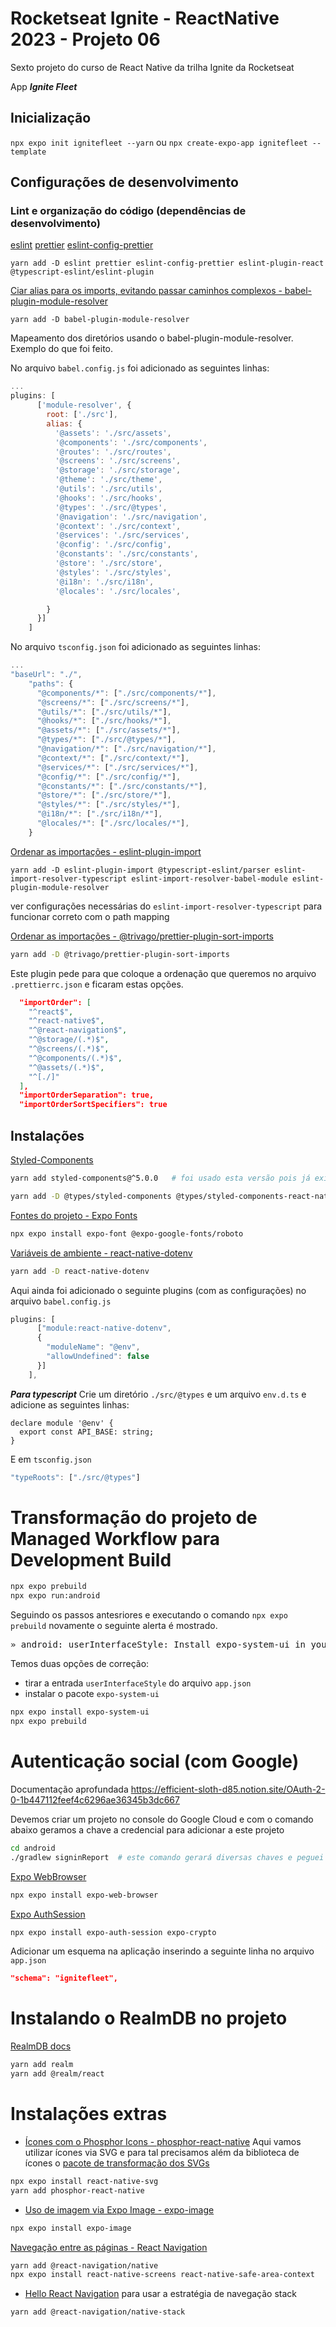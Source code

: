# Rocketseat Ignite - ReactNative 2023 - Projeto 06
Sexto projeto do curso de React Native da trilha Ignite da Rocketseat

App ***Ignite Fleet***

## Inicialização

`npx expo init ignitefleet --yarn`
ou
`npx create-expo-app ignitefleet --template`


## Configurações de desenvolvimento

### Lint e organização do código (dependências de desenvolvimento)
[eslint](https://eslint.org/docs/latest/use/getting-started)
[prettier](https://prettier.io/docs/en/install.html)
[eslint-config-prettier](https://github.com/prettier/eslint-config-prettier)
```
yarn add -D eslint prettier eslint-config-prettier eslint-plugin-react @typescript-eslint/eslint-plugin
```

[Ciar alias para os imports, evitando passar caminhos complexos - babel-plugin-module-resolver](https://github.com/tleunen/babel-plugin-module-resolver)
```
yarn add -D babel-plugin-module-resolver
```

Mapeamento dos diretórios usando o babel-plugin-module-resolver.
Exemplo do que foi feito.

No arquivo `babel.config.js` foi adicionado as seguintes linhas:
```javascript
...
plugins: [
      ['module-resolver', {
        root: ['./src'],
        alias: {
          '@assets': './src/assets',
          '@components': './src/components',
          '@routes': './src/routes',
          '@screens': './src/screens',
          '@storage': './src/storage',
          '@theme': './src/theme',
          '@utils': './src/utils',
          '@hooks': './src/hooks',
          '@types': './src/@types',
          '@navigation': './src/navigation',
          '@context': './src/context',
          '@services': './src/services',
          '@config': './src/config',
          '@constants': './src/constants',
          '@store': './src/store',
          '@styles': './src/styles',
          '@i18n': './src/i18n',
          '@locales': './src/locales',

        }
      }]
    ]
```

No arquivo `tsconfig.json` foi adicionado as seguintes linhas:
```javascript
...
"baseUrl": "./",
    "paths": {
      "@components/*": ["./src/components/*"],
      "@screens/*": ["./src/screens/*"],
      "@utils/*": ["./src/utils/*"],
      "@hooks/*": ["./src/hooks/*"],
      "@assets/*": ["./src/assets/*"],
      "@types/*": ["./src/@types/*"],
      "@navigation/*": ["./src/navigation/*"],
      "@context/*": ["./src/context/*"],
      "@services/*": ["./src/services/*"],
      "@config/*": ["./src/config/*"],
      "@constants/*": ["./src/constants/*"],
      "@store/*": ["./src/store/*"],
      "@styles/*": ["./src/styles/*"],
      "@i18n/*": ["./src/i18n/*"],
      "@locales/*": ["./src/locales/*"],
    }
```


[Ordenar as importações - eslint-plugin-import](https://github.com/import-js/eslint-plugin-import/)
```
yarn add -D eslint-plugin-import @typescript-eslint/parser eslint-import-resolver-typescript eslint-import-resolver-babel-module eslint-plugin-module-resolver
```
ver configurações necessárias do `eslint-import-resolver-typescript` para funcionar correto com o path mapping


[Ordenar as importações - @trivago/prettier-plugin-sort-imports](https://github.com/trivago/prettier-plugin-sort-imports#readme)
```bash
yarn add -D @trivago/prettier-plugin-sort-imports
```
Este plugin pede para que coloque a ordenação que queremos no arquivo `.prettierrc.json` e ficaram estas opções.

```json
  "importOrder": [
    "^react$",
    "^react-native$",
    "^@react-navigation$",
    "^@storage/(.*)$",
    "^@screens/(.*)$",
    "^@components/(.*)$",
    "^@assets/(.*)$",
    "^[./]"
  ],
  "importOrderSeparation": true,
  "importOrderSortSpecifiers": true
```



## Instalações

[Styled-Components](https://styled-components.com/docs/basics#installation)
```bash
yarn add styled-components@^5.0.0   # foi usado esta versão pois já existe uma 6 em rc.

yarn add -D @types/styled-components @types/styled-components-react-native
```

[Fontes do projeto - Expo Fonts](https://docs.expo.dev/develop/user-interface/fonts/#use-a-google-font)
```bash
npx expo install expo-font @expo-google-fonts/roboto
```

[Variáveis de ambiente - react-native-dotenv](https://github.com/goatandsheep/react-native-dotenv)
```bash
yarn add -D react-native-dotenv
```

Aqui ainda foi adicionado o seguinte plugins (com as configurações) no arquivo `babel.config.js`
```javascript
plugins: [
      ["module:react-native-dotenv",
      {
        "moduleName": "@env",
        "allowUndefined": false
      }]
    ],
```

***Para typescript***
Crie um diretório `./src/@types` e um arquivo `env.d.ts` e adicione as seguintes linhas:

```javasctipt
declare module '@env' {
  export const API_BASE: string;
}
```

E em `tsconfig.json`
```javascript
"typeRoots": ["./src/@types"]
```

# Transformação do projeto de Managed Workflow para Development Build

```bash
npx expo prebuild
npx expo run:android
```

Seguindo os passos antesriores e executando o comando `npx expo prebuild` novamente o seguinte alerta é mostrado.
<pre>» android: userInterfaceStyle: Install expo-system-ui in your project to enable this feature.</pre>

Temos duas opções de correção:
 - tirar a entrada `userInterfaceStyle` do arquivo `app.json`
 - instalar o pacote `expo-system-ui`

```bash
npx expo install expo-system-ui
npx expo prebuild
```


# Autenticação social (com Google)

Documentação aprofundada https://efficient-sloth-d85.notion.site/OAuth-2-0-1b447112feef4c6296ae36345b3dc667

Devemos criar um projeto no console do Google Cloud e com o comando abaixo geramos a chave a credencial para adicionar a este projeto

```bash
cd android
./gradlew signinReport  # este comando gerará diversas chaves e peguei a AHS1 da primeira listagem que aparece. Usamos isto no console do Google Cloud para o ID do OAuth
```

[Expo WebBrowser](https://docs.expo.dev/versions/latest/sdk/webbrowser/)
```bash
npx expo install expo-web-browser
```

[Expo AuthSession](https://docs.expo.dev/versions/latest/sdk/auth-session/)
```bash
npx expo install expo-auth-session expo-crypto
```

Adicionar um esquema na aplicação inserindo a seguinte linha no arquivo `app.json`
```json
"schema": "ignitefleet",
```



# Instalando o RealmDB no projeto

[RealmDB docs](https://www.mongodb.com/docs/realm/sdk/react-native/install/)
```bash
yarn add realm
yarn add @realm/react
```


# Instalações extras

- [Ícones com o Phosphor Icons - phosphor-react-native](https://github.com/duongdev/phosphor-react-native)
Aqui vamos utilizar ícones via SVG e para tal precisamos além da biblioteca de ícones o [pacote de transformação dos SVGs](https://docs.expo.dev/ui-programming/using-svgs/)

```bash
npx expo install react-native-svg
yarn add phosphor-react-native
```

- [Uso de imagem via Expo Image - expo-image](https://docs.expo.dev/versions/latest/sdk/image/)

```bash
npx expo install expo-image
```


[Navegação entre as páginas - React Navigation](https://reactnavigation.org/docs/getting-started)

```bash
yarn add @react-navigation/native
npx expo install react-native-screens react-native-safe-area-context
```


- [Hello React Navigation](https://reactnavigation.org/docs/hello-react-navigation) para usar a estratégia de navegação stack
```bash
yarn add @react-navigation/native-stack
```

